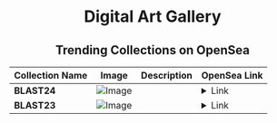 <div align="center">

# Digital Art Gallery

## Trending Collections on OpenSea

| Collection Name                       | Image                                                                                     | Description                       | OpenSea Link                                                                                          |
|---------------------------------------|-------------------------------------------------------------------------------------------|-----------------------------------|--------------------------------------------------------------------------------------------------------|
| **BLAST24** | ![Image](https://i.seadn.io/s/raw/files/30b39b0608e3ef3a3a339b1086c052b2.png?w=500&auto=format?w=200&auto=format) |  | <details><summary>Link</summary>[BLAST24](https://opensea.io/collection/blast24-2)</details> |
| **BLAST23** | ![Image](https://i.seadn.io/s/raw/files/30b39b0608e3ef3a3a339b1086c052b2.png?w=500&auto=format?w=200&auto=format) |  | <details><summary>Link</summary>[BLAST23](https://opensea.io/collection/blast23-2)</details> |

</div>